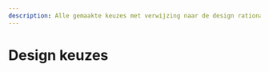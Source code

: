 ```yaml
---
description: Alle gemaakte keuzes met verwijzing naar de design rationale
---
```


# Design keuzes

